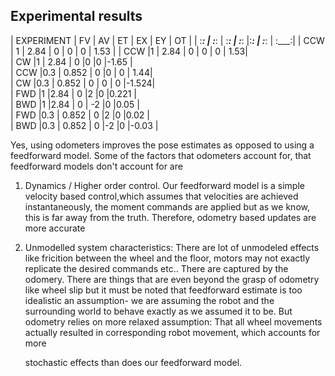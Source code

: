 ## Experimental results ##
| EXPERIMENT | FV     | AV     | ET    | EX     | EY     | OT   | 
| :___:      | :___:  | :___:  | :___: |:___:   | :___:  | :___:| 
| CCW         | 1     | 2.84   |  0    |    0   |   0    | 1.53 | 
| CCW         |1      |	2.84   |	0    |	0     |	0      |	1.53|	
| CW          |1      |	2.84   |	0    |0	      |0	     |-1.65 |	
| CCW         |0.3    |	0.852  |	0	   |0       |	0      |	1.44|	
| CW          |0.3    |	0.852  |	0    |	0     |	0	     |-1.524|	
| FWD         |1	    |2.84    |	0	   |2	      |0	     |0.221 |	
| BWD         |1	    |2.84    |	0    |	-2    |0	     |0.05  |	
| FWD         |0.3    |	0.852  |	0	   |2	      |0	     |0.02  |	
| BWD         |0.3    | 0.852  |	0	   |-2	    |0	     |-0.03 |	

Yes, using odometers improves the pose estimates as opposed to using a feedforward model.
Some of the factors that odometers account for, that feedforward models don't account for are
1. Dynamics / Higher order control. Our feedforward model is a simple velocity based control,which
  assumes that velocities are achieved instantaneously, the moment commands are applied but
  as we know, this is far away from the truth. Therefore, odometry based updates are more accurate
2. Unmodelled system characteristics: There are lot of unmodeled effects like fricition between
   the wheel and the floor, motors may not exactly replicate the desired commands etc..
   There are captured by the odomery. There are things that are even beyond the grasp of
   odometry like wheel slip but it must be noted that feedforward estimate is too idealistic
   an assumption- we are assuming the robot and the surrounding world to behave exactly as 
   we assumed it to be. But odometry relies on more relaxed assumption: That all wheel
   movements actually resulted in corresponding robot movement, which accounts for more
   
   stochastic effects than does our feedforward model.
